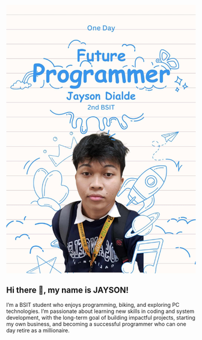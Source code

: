 ![My Profile Picture](https://github.com/jaysondialde13-cyber/jaysondialde13-cyber/blob/78b995f2488d87b8013e2591b797ab17f1ee91bd/Blue%20and%20White%20Doodle%20Portfolio%20Cover%20A4%20Document.jpg)

## Hi there 👋, my name is JAYSON!
I’m a BSIT student who enjoys programming, biking, and exploring PC technologies. I’m passionate about learning new skills in coding and system development, with the long-term goal of building impactful projects, starting my own business, and becoming a successful programmer who can one day retire as a millionaire.
